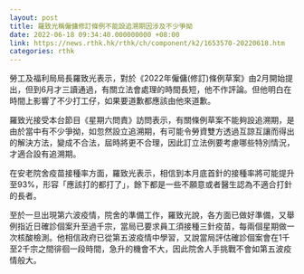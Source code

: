 ```yaml
---
layout: post
title: 羅致光稱僱傭修訂條例不能設追溯期因涉及不少爭拗
date: 2022-06-18 09:34:40.000000000 +08:00
link: https://news.rthk.hk/rthk/ch/component/k2/1653570-20220618.htm
categories: rthk
---
```


勞工及福利局局長羅致光表示，對於《2022年僱傭(修訂)條例草案》由2月開始提出，但到6月才三讀通過，有關立法會處理的時間長短，他不作評論。但他明白在時間上影響了不少打工仔，如果要道歉都應該由他來道歉。

羅致光接受本台節目《星期六問責》訪問表示，有關條例草案不能夠設追溯期，是由於當中有不少爭拗，如忽然設立追溯期，有可能令勞資雙方透過互諒互讓而得出的解決方法，變成不合法，屆時將更不合理，因此訂立法例要考慮哪些特別情況，才適合設有追溯期。

在安老院舍疫苗接種率方面，羅致光表示，相信到本月底首針的接種率將可能提升至93%，形容「應該打的都打了」，餘下都是一些不願意或者醫生認為不適合打針的長者。

至於一旦出現第六波疫情，院舍的準備工作，羅致光說，各方面已做好準備，又舉例指近日確診個案升至過千宗，當局已要求員工須接種三針疫苗，每兩個星期做一次核酸檢測。他相信政府已從第五波疫情中學習，又說當局評估確診個案會在1千至2千宗之間徘徊一段時間，急升的機會不大，因此院舍人手挑戰不會如第五波疫情般大。
